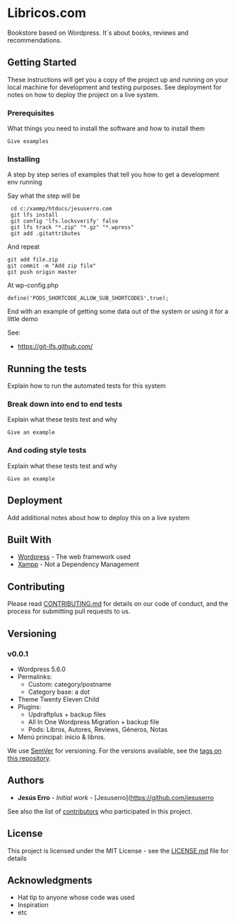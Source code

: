 # Libricos.com

Bookstore based on Wordpress. It´s about books, reviews and recommendations.

## Getting Started

These instructions will get you a copy of the project up and running on your local machine for development and testing purposes. See deployment for notes on how to deploy the project on a live system.

### Prerequisites

What things you need to install the software and how to install them

```
Give examples
```

### Installing

A step by step series of examples that tell you how to get a development env running

Say what the step will be

```
 cd c:/xammp/htdocs/jesuserro.com
 git lfs install
 git config 'lfs.locksverify' false
 git lfs track "*.zip" "*.gz" "*.wpress"
 git add .gitattributes
```

And repeat

```
git add file.zip
git commit -m "Add zip file"
git push origin master
```

At wp-config.php

```
define('PODS_SHORTCODE_ALLOW_SUB_SHORTCODES',true);
```

End with an example of getting some data out of the system or using it for a little demo

See:

* https://git-lfs.github.com/

## Running the tests

Explain how to run the automated tests for this system

### Break down into end to end tests

Explain what these tests test and why

```
Give an example
```

### And coding style tests

Explain what these tests test and why

```
Give an example
```

## Deployment

Add additional notes about how to deploy this on a live system

## Built With

* [Wordpress](https://es.wordpress.org/download/) - The web framework used
* [Xampp](https://www.apachefriends.org/es/index.html) - Not a Dependency Management

## Contributing

Please read [CONTRIBUTING.md](https://gist.github.com/PurpleBooth/b24679402957c63ec426) for details on our code of conduct, and the process for submitting pull requests to us.

## Versioning

### v0.0.1

* Wordpress 5.6.0
* Permalinks: 
  * Custom: category/postname
  * Category base: a dot
* Theme Twenty Eleven Child
* Plugins:
  * Updraftplus + backup files
  * All In One Wordpress Migration + backup file
  * Pods: Libros, Autores, Reviews, Géneros, Notas
* Menú principal: inicio & libros.

We use [SemVer](http://semver.org/) for versioning. For the versions available, see the [tags on this repository](https://github.com/your/project/tags). 

## Authors

* **Jesús Erro** - *Initial work* - [Jesuserro](https://github.com/jesuserro

See also the list of [contributors](https://github.com/your/project/contributors) who participated in this project.

## License

This project is licensed under the MIT License - see the [LICENSE.md](LICENSE.md) file for details

## Acknowledgments

* Hat tip to anyone whose code was used
* Inspiration
* etc

